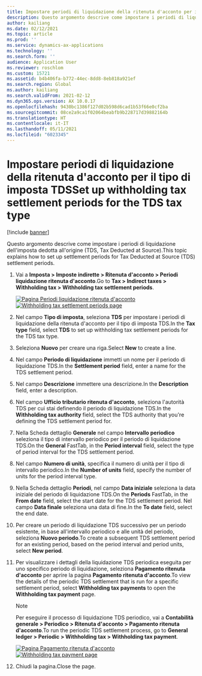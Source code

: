 ```yaml
---
title: Impostare periodi di liquidazione della ritenuta d'acconto per il tipo di imposta TDS
description: Questo argomento descrive come impostare i periodi di liquidazione dell'imposta dedotta all'origine (TDS, Tax Deducted at Source).
author: kailiang
ms.date: 02/12/2021
ms.topic: article
ms.prod: ''
ms.service: dynamics-ax-applications
ms.technology: ''
ms.search.form: ''
audience: Application User
ms.reviewer: roschlom
ms.custom: 15721
ms.assetid: b4b406fa-b772-44ec-8dd8-8eb818a921ef
ms.search.region: Global
ms.author: kailiang
ms.search.validFrom: 2021-02-12
ms.dyn365.ops.version: AX 10.0.17
ms.openlocfilehash: 9430bc1386f127d02b598d6cad1b53f66e0cf2ba
ms.sourcegitcommit: 08ce2a9ca1f02064beabfb9b228717d39882164b
ms.translationtype: HT
ms.contentlocale: it-IT
ms.lasthandoff: 05/11/2021
ms.locfileid: "6023345"
---
```

# <a name="set-up-withholding-tax-settlement-periods-for-the-tds-tax-type"></a><span data-ttu-id="0446c-103">Impostare periodi di liquidazione della ritenuta d'acconto per il tipo di imposta TDS</span><span class="sxs-lookup"><span data-stu-id="0446c-103">Set up withholding tax settlement periods for the TDS tax type</span></span>

[!include [banner](../includes/banner.md)]

<span data-ttu-id="0446c-104">Questo argomento descrive come impostare i periodi di liquidazione dell'imposta dedotta all'origine (TDS, Tax Deducted at Source).</span><span class="sxs-lookup"><span data-stu-id="0446c-104">This topic explains how to set up settlement periods for Tax Deducted at Source (TDS) settlement periods.</span></span>

1. <span data-ttu-id="0446c-105">Vai a **Imposta \> Imposte indirette \> Ritenuta d'acconto \> Periodi liquidazione ritenuta d'acconto**.</span><span class="sxs-lookup"><span data-stu-id="0446c-105">Go to **Tax \> Indirect taxes \> Withholding tax \> Withholding tax settlement periods**.</span></span>

    <span data-ttu-id="0446c-106">[![Pagina Periodi liquidazione ritenuta d'acconto](./media/apac-ind-TDS-13.png)](./media/apac-ind-TDS-13.png)</span><span class="sxs-lookup"><span data-stu-id="0446c-106">[![Withholding tax settlement periods page](./media/apac-ind-TDS-13.png)](./media/apac-ind-TDS-13.png)</span></span>

2. <span data-ttu-id="0446c-107">Nel campo **Tipo di imposta**, seleziona **TDS** per impostare i periodi di liquidazione della ritenuta d'acconto per il tipo di imposta TDS.</span><span class="sxs-lookup"><span data-stu-id="0446c-107">In the **Tax type** field, select **TDS** to set up withholding tax settlement periods for the TDS tax type.</span></span>
3. <span data-ttu-id="0446c-108">Seleziona **Nuovo** per creare una riga.</span><span class="sxs-lookup"><span data-stu-id="0446c-108">Select **New** to create a line.</span></span>
4. <span data-ttu-id="0446c-109">Nel campo **Periodo di liquidazione** immetti un nome per il periodo di liquidazione TDS.</span><span class="sxs-lookup"><span data-stu-id="0446c-109">In the **Settlement period** field, enter a name for the TDS settlement period.</span></span>
5. <span data-ttu-id="0446c-110">Nel campo **Descrizione** immettere una descrizione.</span><span class="sxs-lookup"><span data-stu-id="0446c-110">In the **Description** field, enter a description.</span></span>
6. <span data-ttu-id="0446c-111">Nel campo **Ufficio tributario ritenuta d'acconto**, seleziona l'autorità TDS per cui stai definendo il periodo di liquidazione TDS.</span><span class="sxs-lookup"><span data-stu-id="0446c-111">In the **Withholding tax authority** field, select the TDS authority that you're defining the TDS settlement period for.</span></span>
7. <span data-ttu-id="0446c-112">Nella Scheda dettaglio **Generale** nel campo **Intervallo periodico** seleziona il tipo di intervallo periodico per il periodo di liquidazione TDS.</span><span class="sxs-lookup"><span data-stu-id="0446c-112">On the **General** FastTab, in the **Period interval** field, select the type of period interval for the TDS settlement period.</span></span>
8. <span data-ttu-id="0446c-113">Nel campo **Numero di unità**, specifica il numero di unità per il tipo di intervallo periodico.</span><span class="sxs-lookup"><span data-stu-id="0446c-113">In the **Number of units** field, specify the number of units for the period interval type.</span></span>
9. <span data-ttu-id="0446c-114">Nella Scheda dettaglio **Periodi**, nel campo **Data iniziale** seleziona la data iniziale del periodo di liquidazione TDS.</span><span class="sxs-lookup"><span data-stu-id="0446c-114">On the **Periods** FastTab, in the **From date** field, select the start date for the TDS settlement period.</span></span> <span data-ttu-id="0446c-115">Nel campo **Data finale** seleziona una data di fine.</span><span class="sxs-lookup"><span data-stu-id="0446c-115">In the **To date** field, select the end date.</span></span>
10. <span data-ttu-id="0446c-116">Per creare un periodo di liquidazione TDS successivo per un periodo esistente, in base all'intervallo periodico e alle unità del periodo, seleziona **Nuovo periodo**.</span><span class="sxs-lookup"><span data-stu-id="0446c-116">To create a subsequent TDS settlement period for an existing period, based on the period interval and period units, select **New period**.</span></span>
11. <span data-ttu-id="0446c-117">Per visualizzare i dettagli della liquidazione TDS periodica eseguita per uno specifico periodo di liquidazione, seleziona **Pagamento ritenuta d'acconto** per aprire la pagina **Pagamento ritenuta d'acconto**.</span><span class="sxs-lookup"><span data-stu-id="0446c-117">To view the details of the periodic TDS settlement that is run for a specific settlement period, select **Withholding tax payments** to open the **Withholding tax payment** page.</span></span>

    > [!NOTE]
    > <span data-ttu-id="0446c-118">Per eseguire il processo di liquidazione TDS periodico, vai a **Contabilità generale \> Periodico \> Ritenuta d'acconto \> Pagamento ritenuta d'acconto**.</span><span class="sxs-lookup"><span data-stu-id="0446c-118">To run the periodic TDS settlement process, go to **General ledger \> Periodic \> Withholding tax \> Withholding tax payment**.</span></span>

    <span data-ttu-id="0446c-119">[![Pagina Pagamento ritenuta d'acconto](./media/apac-ind-TDS-15.png)](./media/apac-ind-TDS-15.png)</span><span class="sxs-lookup"><span data-stu-id="0446c-119">[![Withholding tax payment page](./media/apac-ind-TDS-15.png)](./media/apac-ind-TDS-15.png)</span></span>

12. <span data-ttu-id="0446c-120">Chiudi la pagina.</span><span class="sxs-lookup"><span data-stu-id="0446c-120">Close the page.</span></span>
